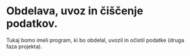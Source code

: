 # Obdelava, uvoz in čiščenje podatkov.

Tukaj bomo imeli program, ki bo obdelal, uvozil in očistil podatke (druga faza projekta).
